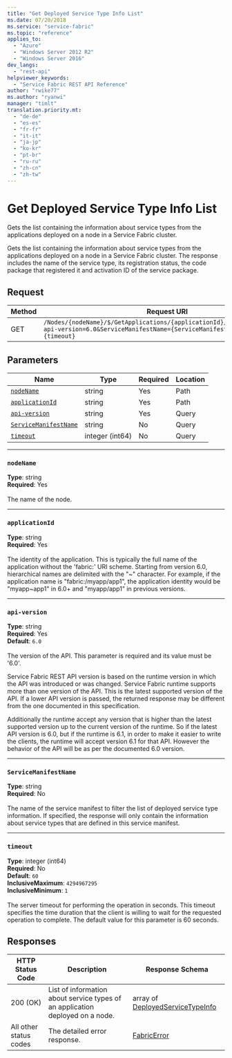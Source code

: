 ```yaml
---
title: "Get Deployed Service Type Info List"
ms.date: 07/20/2018
ms.service: "service-fabric"
ms.topic: "reference"
applies_to: 
  - "Azure"
  - "Windows Server 2012 R2"
  - "Windows Server 2016"
dev_langs: 
  - "rest-api"
helpviewer_keywords: 
  - "Service Fabric REST API Reference"
author: "rwike77"
ms.author: "ryanwi"
manager: "timlt"
translation.priority.mt: 
  - "de-de"
  - "es-es"
  - "fr-fr"
  - "it-it"
  - "ja-jp"
  - "ko-kr"
  - "pt-br"
  - "ru-ru"
  - "zh-cn"
  - "zh-tw"
---
```

# Get Deployed Service Type Info List
Gets the list containing the information about service types from the applications deployed on a node in a Service Fabric cluster.

Gets the list containing the information about service types from the applications deployed on a node in a Service Fabric cluster. The response includes the name of the service type, its registration status, the code package that registered it and activation ID of the service package.

## Request
| Method | Request URI |
| ------ | ----------- |
| GET | `/Nodes/{nodeName}/$/GetApplications/{applicationId}/$/GetServiceTypes?api-version=6.0&ServiceManifestName={ServiceManifestName}&timeout={timeout}` |


## Parameters
| Name | Type | Required | Location |
| --- | --- | --- | --- |
| [`nodeName`](#nodename) | string | Yes | Path |
| [`applicationId`](#applicationid) | string | Yes | Path |
| [`api-version`](#api-version) | string | Yes | Query |
| [`ServiceManifestName`](#servicemanifestname) | string | No | Query |
| [`timeout`](#timeout) | integer (int64) | No | Query |

____
### `nodeName`
__Type__: string <br/>
__Required__: Yes<br/>
<br/>
The name of the node.

____
### `applicationId`
__Type__: string <br/>
__Required__: Yes<br/>
<br/>
The identity of the application. This is typically the full name of the application without the 'fabric:' URI scheme.
Starting from version 6.0, hierarchical names are delimited with the "~" character.
For example, if the application name is "fabric:/myapp/app1", the application identity would be "myapp~app1" in 6.0+ and "myapp/app1" in previous versions.


____
### `api-version`
__Type__: string <br/>
__Required__: Yes<br/>
__Default__: `6.0` <br/>
<br/>
The version of the API. This parameter is required and its value must be '6.0'.

Service Fabric REST API version is based on the runtime version in which the API was introduced or was changed. Service Fabric runtime supports more than one version of the API. This is the latest supported version of the API. If a lower API version is passed, the returned response may be different from the one documented in this specification.

Additionally the runtime accept any version that is higher than the latest supported version up to the current version of the runtime. So if the latest API version is 6.0, but if the runtime is 6.1, in order to make it easier to write the clients, the runtime will accept version 6.1 for that API. However the behavior of the API will be as per the documented 6.0 version.


____
### `ServiceManifestName`
__Type__: string <br/>
__Required__: No<br/>
<br/>
The name of the service manifest to filter the list of deployed service type information. If specified, the response will only contain the information about service types that are defined in this service manifest.

____
### `timeout`
__Type__: integer (int64) <br/>
__Required__: No<br/>
__Default__: `60` <br/>
__InclusiveMaximum__: `4294967295` <br/>
__InclusiveMinimum__: `1` <br/>
<br/>
The server timeout for performing the operation in seconds. This timeout specifies the time duration that the client is willing to wait for the requested operation to complete. The default value for this parameter is 60 seconds.

## Responses

| HTTP Status Code | Description | Response Schema |
| --- | --- | --- |
| 200 (OK) | List of information about service types of an application deployed on a node.<br/> | array of [DeployedServiceTypeInfo](sfclient-v63-model-deployedservicetypeinfo.md) |
| All other status codes | The detailed error response.<br/> | [FabricError](sfclient-v63-model-fabricerror.md) |
